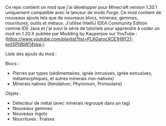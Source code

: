 Ce repo contient un mod que j'ai développer pour Minecraft version 1.20.1 uniquement compatible avec le lanceur de mods Forge. Ce mod contient de nouveaux ajouts tels que de nouveaux blocs, minerais, gemmes, nourritures, outils et métaux. J'utilise IntelliJ IDEA Community Edition comme IDE Java et j'ai suivi la série de tutoriels pour apprendre à coder un mod en 1.20.X publiée par Modding by Kaupenjoe sur YouTube : (https://www.youtube.com/playlist?list=PLKGarocXCE1H9Y21-pxjt5Pt8bW14twa-)




Liste des ajouts du mod :

Blocs : 
- Pierres par types (sédimentaires, ignée intrusives, ignée extrusives, métamorphiques, et autres minerais non-natives)
- Minerais natives (Kendalium, Phyronium, Primsolaire)

Objets :
- Détecteur de métal (avec minerais regroupé dans un tag)
- Nouveaux gemmes
- Nouveaux ingots
- Nourritures : Fraises
